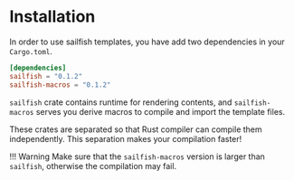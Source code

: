 # Installation

In order to use sailfish templates, you have add two dependencies in your `Cargo.toml`.

```toml
[dependencies]
sailfish = "0.1.2"
sailfish-macros = "0.1.2"
```

`sailfish` crate contains runtime for rendering contents, and `sailfish-macros` serves you derive macros to compile and import the template files.

These crates are separated so that Rust compiler can compile them independently. This separation makes your compilation faster!

!!! Warning
    Make sure that the `sailfish-macros` version is larger than `sailfish`, otherwise the compilation may fail.

